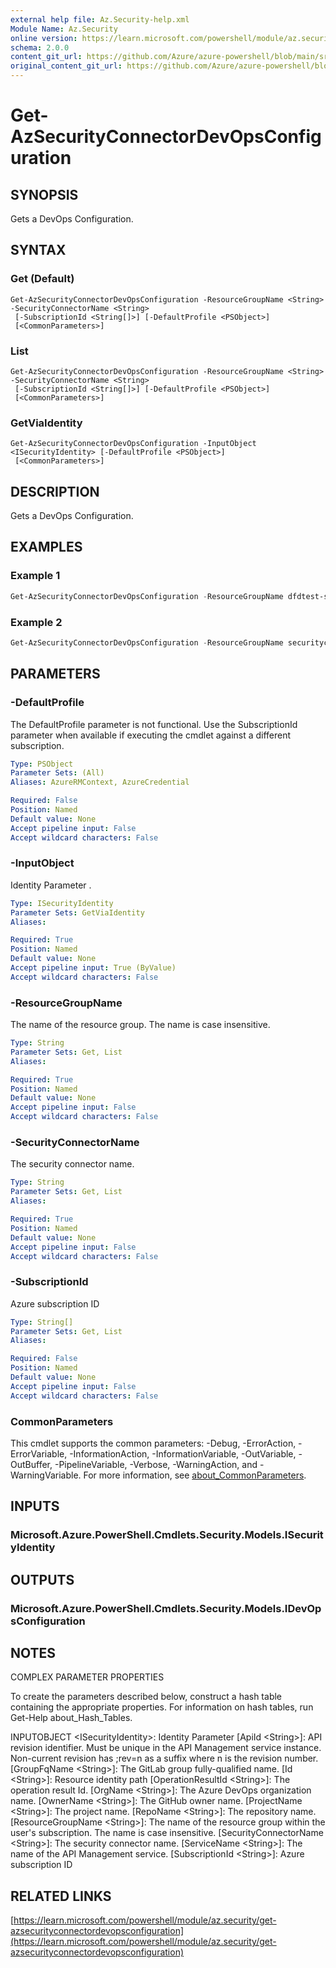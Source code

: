 ```yaml
---
external help file: Az.Security-help.xml
Module Name: Az.Security
online version: https://learn.microsoft.com/powershell/module/az.security/get-azsecurityconnectordevopsconfiguration
schema: 2.0.0
content_git_url: https://github.com/Azure/azure-powershell/blob/main/src/Security/Security/help/Get-AzSecurityConnectorDevOpsConfiguration.md
original_content_git_url: https://github.com/Azure/azure-powershell/blob/main/src/Security/Security/help/Get-AzSecurityConnectorDevOpsConfiguration.md
---
```


# Get-AzSecurityConnectorDevOpsConfiguration

## SYNOPSIS
Gets a DevOps Configuration.

## SYNTAX

### Get (Default)
```
Get-AzSecurityConnectorDevOpsConfiguration -ResourceGroupName <String> -SecurityConnectorName <String>
 [-SubscriptionId <String[]>] [-DefaultProfile <PSObject>]
 [<CommonParameters>]
```

### List
```
Get-AzSecurityConnectorDevOpsConfiguration -ResourceGroupName <String> -SecurityConnectorName <String>
 [-SubscriptionId <String[]>] [-DefaultProfile <PSObject>]
 [<CommonParameters>]
```

### GetViaIdentity
```
Get-AzSecurityConnectorDevOpsConfiguration -InputObject <ISecurityIdentity> [-DefaultProfile <PSObject>]
 [<CommonParameters>]
```

## DESCRIPTION
Gets a DevOps Configuration.

## EXAMPLES

### Example 1
```powershell
Get-AzSecurityConnectorDevOpsConfiguration -ResourceGroupName dfdtest-sdk -SecurityConnectorName dfdsdktests-azdo-01
```

### Example 2
```powershell
Get-AzSecurityConnectorDevOpsConfiguration -ResourceGroupName securityconnectors-tests -SecurityConnectorName aws-sdktest01
```

## PARAMETERS

### -DefaultProfile
The DefaultProfile parameter is not functional.
Use the SubscriptionId parameter when available if executing the cmdlet against a different subscription.

```yaml
Type: PSObject
Parameter Sets: (All)
Aliases: AzureRMContext, AzureCredential

Required: False
Position: Named
Default value: None
Accept pipeline input: False
Accept wildcard characters: False
```

### -InputObject
Identity Parameter
.

```yaml
Type: ISecurityIdentity
Parameter Sets: GetViaIdentity
Aliases:

Required: True
Position: Named
Default value: None
Accept pipeline input: True (ByValue)
Accept wildcard characters: False
```

### -ResourceGroupName
The name of the resource group.
The name is case insensitive.

```yaml
Type: String
Parameter Sets: Get, List
Aliases:

Required: True
Position: Named
Default value: None
Accept pipeline input: False
Accept wildcard characters: False
```

### -SecurityConnectorName
The security connector name.

```yaml
Type: String
Parameter Sets: Get, List
Aliases:

Required: True
Position: Named
Default value: None
Accept pipeline input: False
Accept wildcard characters: False
```

### -SubscriptionId
Azure subscription ID

```yaml
Type: String[]
Parameter Sets: Get, List
Aliases:

Required: False
Position: Named
Default value: None
Accept pipeline input: False
Accept wildcard characters: False
```

### CommonParameters
This cmdlet supports the common parameters: -Debug, -ErrorAction, -ErrorVariable, -InformationAction, -InformationVariable, -OutVariable, -OutBuffer, -PipelineVariable, -Verbose, -WarningAction, and -WarningVariable. For more information, see [about_CommonParameters](http://go.microsoft.com/fwlink/?LinkID=113216).

## INPUTS

### Microsoft.Azure.PowerShell.Cmdlets.Security.Models.ISecurityIdentity
## OUTPUTS

### Microsoft.Azure.PowerShell.Cmdlets.Security.Models.IDevOpsConfiguration
## NOTES
COMPLEX PARAMETER PROPERTIES

To create the parameters described below, construct a hash table containing the appropriate properties.
For information on hash tables, run Get-Help about_Hash_Tables.

INPUTOBJECT \<ISecurityIdentity\>: Identity Parameter
  \[ApiId \<String\>\]: API revision identifier.
Must be unique in the API Management service instance.
Non-current revision has ;rev=n as a suffix where n is the revision number.
  \[GroupFqName \<String\>\]: The GitLab group fully-qualified name.
  \[Id \<String\>\]: Resource identity path
  \[OperationResultId \<String\>\]: The operation result Id.
  \[OrgName \<String\>\]: The Azure DevOps organization name.
  \[OwnerName \<String\>\]: The GitHub owner name.
  \[ProjectName \<String\>\]: The project name.
  \[RepoName \<String\>\]: The repository name.
  \[ResourceGroupName \<String\>\]: The name of the resource group within the user's subscription.
The name is case insensitive.
  \[SecurityConnectorName \<String\>\]: The security connector name.
  \[ServiceName \<String\>\]: The name of the API Management service.
  \[SubscriptionId \<String\>\]: Azure subscription ID

## RELATED LINKS

[https://learn.microsoft.com/powershell/module/az.security/get-azsecurityconnectordevopsconfiguration](https://learn.microsoft.com/powershell/module/az.security/get-azsecurityconnectordevopsconfiguration)
